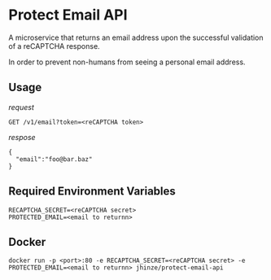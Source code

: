 # Protect Email API
A microservice that returns an email address upon the successful validation of a reCAPTCHA response.   

In order to prevent non-humans from seeing a personal email address.

## Usage
_request_   
```  
GET /v1/email?token=<reCAPTCHA token>   
```     

_respose_
```
{ 
  "email":"foo@bar.baz"
}
```

## Required Environment Variables
`RECAPTCHA_SECRET=<reCAPTCHA secret>`   
`PROTECTED_EMAIL=<email to returnn>`

## Docker
`docker run -p <port>:80 -e RECAPTCHA_SECRET=<reCAPTCHA secret> -e PROTECTED_EMAIL=<email to returnn> jhinze/protect-email-api`
